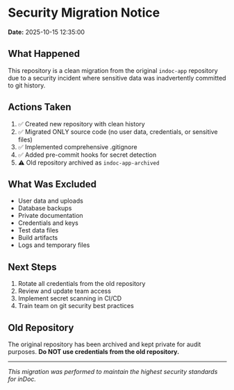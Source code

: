 # Security Migration Notice

**Date:** 2025-10-15 12:35:00

## What Happened

This repository is a clean migration from the original `indoc-app` repository due to 
a security incident where sensitive data was inadvertently committed to git history.

## Actions Taken

1. ✅ Created new repository with clean history
2. ✅ Migrated ONLY source code (no user data, credentials, or sensitive files)
3. ✅ Implemented comprehensive .gitignore
4. ✅ Added pre-commit hooks for secret detection
5. ⚠️  Old repository archived as `indoc-app-archived`

## What Was Excluded

- User data and uploads
- Database backups
- Private documentation
- Credentials and keys
- Test data files
- Build artifacts
- Logs and temporary files

## Next Steps

1. Rotate all credentials from the old repository
2. Review and update team access
3. Implement secret scanning in CI/CD
4. Train team on git security best practices

## Old Repository

The original repository has been archived and kept private for audit purposes.
**Do NOT use credentials from the old repository.**

---
*This migration was performed to maintain the highest security standards for inDoc.*
